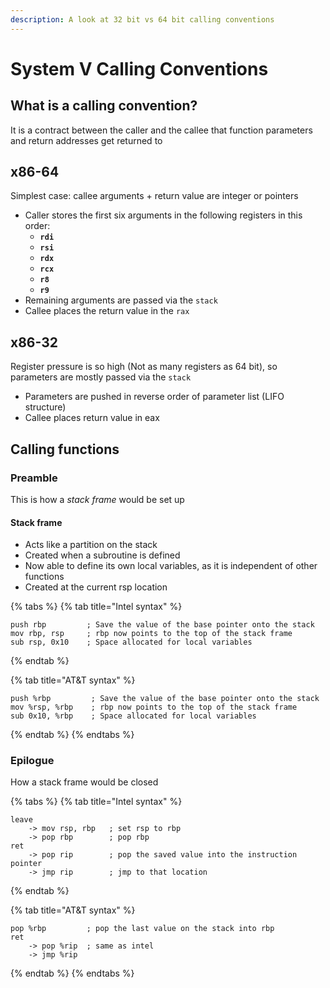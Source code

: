 ```yaml
---
description: A look at 32 bit vs 64 bit calling conventions
---
```


# System V Calling Conventions

## What is a calling convention?

It is a contract between the caller and the callee that function parameters and return addresses get returned to

## x86-64 

Simplest case: callee arguments + return value are integer or pointers

* Caller stores the first six arguments in the following registers in this order:
  * **`rdi`**
  * **`rsi`**
  * **`rdx`**
  * **`rcx`**
  * **`r8`**
  * **`r9`**
* Remaining arguments are passed via the `stack`
* Callee places the return value in the `rax`

## x86-32

Register pressure is so high \(Not as many registers as 64 bit\), so parameters are mostly passed via the `stack`

* Parameters are pushed in reverse order of parameter list \(LIFO structure\)
* Callee places return value in eax

## Calling functions

### Preamble

This is how a _stack frame_ would be set up

#### Stack frame

* Acts like a partition on the stack
* Created when a subroutine is defined 
* Now able to define its own local variables, as it is independent of other functions
* Created at the current rsp location

{% tabs %}
{% tab title="Intel syntax" %}
```text
push rbp         ; Save the value of the base pointer onto the stack
mov rbp, rsp     ; rbp now points to the top of the stack frame
sub rsp, 0x10    ; Space allocated for local variables
```
{% endtab %}

{% tab title="AT&T syntax" %}
```text
push %rbp         ; Save the value of the base pointer onto the stack
mov %rsp, %rbp    ; rbp now points to the top of the stack frame
sub 0x10, %rbp    ; Space allocated for local variables
```
{% endtab %}
{% endtabs %}

### Epilogue

How a stack frame would be closed

{% tabs %}
{% tab title="Intel syntax" %}
```text
leave
    -> mov rsp, rbp   ; set rsp to rbp 
    -> pop rbp        ; pop rbp
ret
    -> pop rip        ; pop the saved value into the instruction pointer
    -> jmp rip        ; jmp to that location
```
{% endtab %}

{% tab title="AT&T syntax" %}
```text
pop %rbp         ; pop the last value on the stack into rbp
ret
    -> pop %rip  ; same as intel 
    -> jmp %rip
```
{% endtab %}
{% endtabs %}

